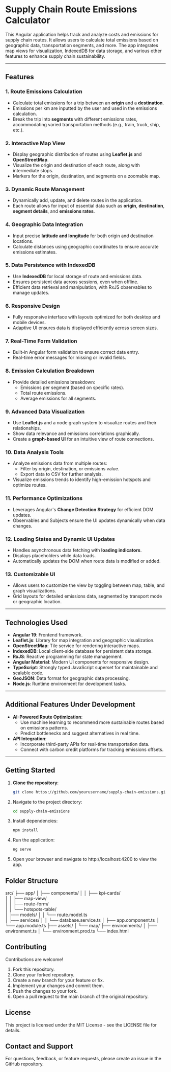 # Supply Chain Route Emissions Calculator

This Angular application helps track and analyze costs and emissions for supply chain routes. It allows users to calculate total emissions based on geographic data, transportation segments, and more. The app integrates map views for visualization, IndexedDB for data storage, and various other features to enhance supply chain sustainability.

---

## Features

### 1. **Route Emissions Calculation**
- Calculate total emissions for a trip between an **origin** and a **destination**.
- Emissions per km are inputted by the user and used in the emissions calculation.
- Break the trip into **segments** with different emissions rates, accommodating varied transportation methods (e.g., train, truck, ship, etc.).

### 2. **Interactive Map View**
- Display geographic distribution of routes using **Leaflet.js** and **OpenStreetMap**.
- Visualize the origin and destination of each route, along with intermediate stops.
- Markers for the origin, destination, and segments on a zoomable map.

### 3. **Dynamic Route Management**
- Dynamically add, update, and delete routes in the application.
- Each route allows for input of essential data such as **origin**, **destination**, **segment details**, and **emissions rates**.

### 4. **Geographic Data Integration**
- Input precise **latitude and longitude** for both origin and destination locations.
- Calculate distances using geographic coordinates to ensure accurate emissions estimates.

### 5. **Data Persistence with IndexedDB**
- Use **IndexedDB** for local storage of route and emissions data.
- Ensures persistent data across sessions, even when offline.
- Efficient data retrieval and manipulation, with RxJS observables to manage updates.

### 6. **Responsive Design**
- Fully responsive interface with layouts optimized for both desktop and mobile devices.
- Adaptive UI ensures data is displayed efficiently across screen sizes.

### 7. **Real-Time Form Validation**
- Built-in Angular form validation to ensure correct data entry.
- Real-time error messages for missing or invalid fields.

### 8. **Emission Calculation Breakdown**
- Provide detailed emissions breakdown:
  - Emissions per segment (based on specific rates).
  - Total route emissions.
  - Average emissions for all segments.

### 9. **Advanced Data Visualization**
- Use **Leaflet.js** and a node graph system to visualize routes and their relationships.
- Show data relevance and emissions correlations graphically.
- Create a **graph-based UI** for an intuitive view of route connections.

### 10. **Data Analysis Tools**
- Analyze emissions data from multiple routes:
  - Filter by origin, destination, or emissions value.
  - Export data to CSV for further analysis.
- Visualize emissions trends to identify high-emission hotspots and optimize routes.

### 11. **Performance Optimizations**
- Leverages Angular's **Change Detection Strategy** for efficient DOM updates.
- Observables and Subjects ensure the UI updates dynamically when data changes.

### 12. **Loading States and Dynamic UI Updates**
- Handles asynchronous data fetching with **loading indicators**.
- Displays placeholders while data loads.
- Automatically updates the DOM when route data is modified or added.

### 13. **Customizable UI**
- Allows users to customize the view by toggling between map, table, and graph visualizations.
- Grid layouts for detailed emissions data, segmented by transport mode or geographic location.

---

## Technologies Used

- **Angular 19**: Frontend framework.
- **Leaflet.js**: Library for map integration and geographic visualization.
- **OpenStreetMap**: Tile service for rendering interactive maps.
- **IndexedDB**: Local client-side database for persistent data storage.
- **RxJS**: Reactive programming for state management.
- **Angular Material**: Modern UI components for responsive design.
- **TypeScript**: Strongly typed JavaScript superset for maintainable and scalable code.
- **GeoJSON**: Data format for geographic data processing.
- **Node.js**: Runtime environment for development tasks.

---

## Additional Features Under Development

- **AI-Powered Route Optimization**:
  - Use machine learning to recommend more sustainable routes based on emissions patterns.
  - Predict bottlenecks and suggest alternatives in real time.
- **API Integration**:
  - Incorporate third-party APIs for real-time transportation data.
  - Connect with carbon credit platforms for tracking emissions offsets.

---

## Getting Started

1. **Clone the repository**:

   ```bash
   git clone https://github.com/yourusername/supply-chain-emissions.git

2. Navigate to the project directory:

    ```bash
    cd supply-chain-emissions

3. Install dependencies:

    ```bash
    npm install

4. Run the application:

    ```bash
    ng serve

5. Open your browser and navigate to http://localhost:4200 to view the app.

## Folder Structure

src/
├── app/
│   ├── components/
│   │   ├── kpi-cards/         
│   │   ├── map-view/          
│   │   ├── route-form/       
│   │   └── hotspots-table/    
│   ├── models/
│   │   └── route.model.ts     
│   ├── services/
│   │   └── database.service.ts 
│   ├── app.component.ts
│   └── app.module.ts
├── assets/
│   └── map/
├── environments/
│   ├── environment.ts
│   └── environment.prod.ts
└── index.html


## Contributing
Contributions are welcome!

1. Fork this repository.
2. Clone your forked repository.
3. Create a new branch for your feature or fix.
4. Implement your changes and commit them.
5. Push the changes to your fork.
6. Open a pull request to the main branch of the original repository.

## License
This project is licensed under the MIT License - see the LICENSE file for details.

## Contact and Support
For questions, feedback, or feature requests, please create an issue in the GitHub repository.
